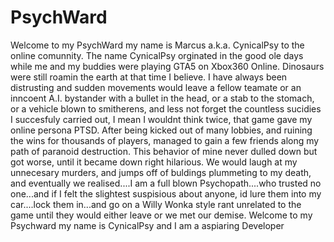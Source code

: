 # PsychWard

Welcome to my PsychWard my name is Marcus a.k.a. CynicalPsy to the online comunnity. The name CynicalPsy orginated in the good ole days while me and my buddies were playing GTA5 on Xbox360 Online. Dinosaurs were still roamin the earth at that time I believe. I have always been distrusting and sudden movements would leave a fellow teamate or an inncoent A.I. bystander with a bullet in the head, or a stab to the stomach, or a vehicle blown to smitherens, and less not forget the countless sucidies I succesfuly carried out, I mean I wouldnt think twice, that game gave my online persona PTSD. After being kicked out of many lobbies, and ruining the wins for thousands of players, managed to gain a few friends along my path of paranoid destruction. This behavior of mine never dulled down but got worse, until it became down right hilarious. We would laugh at my unnecesary murders, and jumps off of buldings plummeting to my death, and eventually we realised....I am a full blown Psychopath....who trusted no one...and if I felt the slightest suspisious about anyone, id lure them into my car....lock them in...and go on a Willy Wonka style rant unrelated to the game until they would either leave or we met our demise.
Welcome to my Psychward my name is CynicalPsy and I am a aspiaring Developer 
